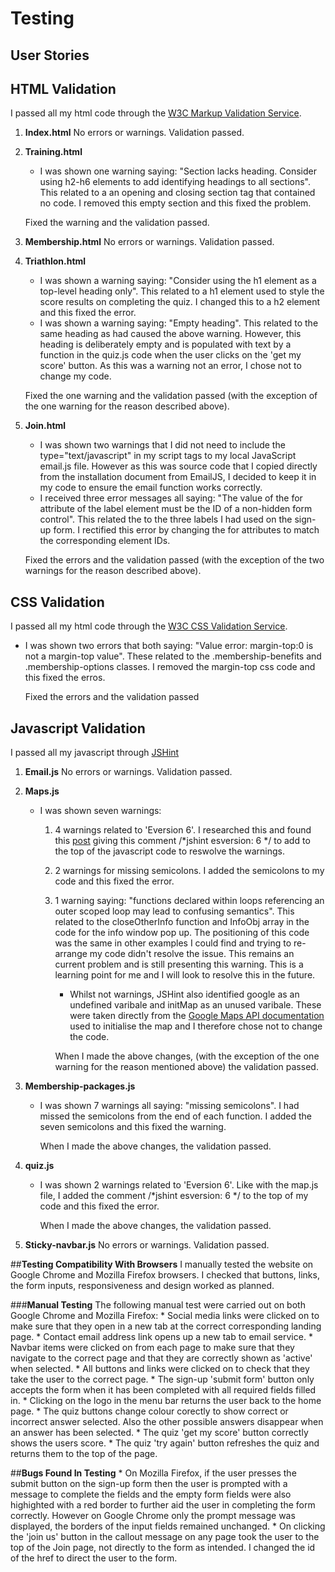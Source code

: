 # **Testing**

## **User Stories**

## **HTML Validation**
I passed all my html code through the [W3C Markup Validation Service](https://validator.w3.org/#validate_by_input).

1. **Index.html**
No errors or warnings. Validation passed.

2. **Training.html**
    * I was shown one warning saying: "Section lacks heading. Consider using h2-h6 elements to add identifying headings to all sections". This related to a an opening and closing section tag that contained no code. I removed this empty section and this fixed the problem.
    
    Fixed the warning and the validation passed.

3. **Membership.html**
No errors or warnings. Validation passed.

4. **Triathlon.html**
    * I was shown a warning saying: "Consider using the h1 element as a top-level heading only". This related to a h1 element used to style the score results on completing the quiz. I changed this to a h2 element and this fixed the error.
    * I was shown a warning saying: "Empty heading". This related to the same heading as had caused the above warning. However, this heading is deliberately empty and is populated with text by a function in the quiz.js code when the user clicks on the 'get my score' button. As this was a warning not an error, I chose not to change my code.

    Fixed the one warning and the validation passed (with the exception of the one warning for the reason described above).

5. **Join.html**
    * I was shown two warnings that I did not need to include the type="text/javascript" in my script tags to my local JavaScript email.js file. However as this was source code that I copied directly from the installation document from EmailJS, I decided to keep it in my code to ensure the email function works correctly.
    * I received three error messages all saying: "The value of the for attribute of the label element must be the ID of a non-hidden form control". This related the to the three labels I had used on the sign-up form. I rectified this error by changing the for attributes to match the corresponding element IDs.

    Fixed the errors and the validation passed (with the exception of the two warnings for the reason described above).

## **CSS Validation**
I passed all my html code through the [W3C CSS Validation Service](http://jigsaw.w3.org/css-validator/#validate_by_input).

* I was shown two errors that both saying: "Value error: margin-top:0 is not a margin-top value". These related to the .membership-benefits and .membership-options classes. I removed the margin-top css code and this fixed the erros.

    Fixed the errors and the validation passed

## **Javascript Validation**
I passed all my javascript through [JSHint](https://jshint.com/)

1. **Email.js**
No errors or warnings. Validation passed.

2. **Maps.js**
    * I was shown seven warnings:
        1. 4 warnings related to 'Eversion 6'. I researched this and found this [post](https://stackoverflow.com/questions/37247474/es6-in-jshint-jshintrc-has-esversion-but-still-getting-warning-using-atom) giving this comment /*jshint esversion: 6 */ to add to the top of the javascript code to reswolve the warnings.
        2. 2 warnings for missing semicolons. I added the semicolons to my code and this fixed the error.
        3. 1 warning saying: "functions declared within loops referencing an outer scoped loop may lead to confusing semantics". This related to the closeOtherInfo function and InfoObj array in the code for the info window pop up. The positioning of this code was the same in other examples I could find and trying to re-arrange my code didn't resolve the issue. This remains an current problem and is still presenting this warning. This is a learning point for me and I will look to resolve this in the future.
            * Whilst not warnings, JSHint also identified google as an undefined varibale and initMap as an unused varibale. These were taken directly from the [Google Maps API documentation](https://developers.google.com/maps/documentation/javascript/adding-a-google-map) used to initialise the map and I therefore chose not to change the code.

            When I made the above changes, (with the exception of the one warning for the reason mentioned above) the validation passed.

3. **Membership-packages.js**
    * I was shown 7 warnings all saying: "missing semicolons". I had missed the semicolons from the end of each function. I added the seven semicolons and this fixed the warning.

        When I made the above changes, the validation passed.

4. **quiz.js**
    * I was shown 2 warnings related to 'Eversion 6'. Like with the map.js file, I added the comment /*jshint esversion: 6 */ to the top of my code and this fixed the error.

        When I made the above changes, the validation passed.

5. **Sticky-navbar.js**
No errors or warnings. Validation passed.

##**Testing Compatibility With Browsers**
I manually tested the website on Google Chrome and Mozilla Firefox browsers. I checked that buttons, links, the form inputs, responsiveness and design worked as planned.

###**Manual Testing**
The following manual test were carried out on both Google Chrome and Mozilla Firefox:
    * Social media links were clicked on to make sure that they open in a new tab at the correct corresponding landing page.
    * Contact email address link opens up a new tab to email service.
    * Navbar items were clicked on from each page to make sure that they navigate to the correct page and that they are correctly shown as 'active' when selected.
    * All buttons and links were clicked on to check that they take the user to the correct page.
    * The sign-up 'submit form' button only accepts the form when it has been completed with all required fields filled in.
    * Clicking on the logo in the menu bar returns the user back to the home page.
    * The quiz buttons change colour corectly to show correct or incorrect answer selected. Also the other possible answers disappear when an answer has been selected.
    * The quiz 'get my score' button correctly shows the users score.
    * The quiz 'try again' button refreshes the quiz and returns them to the top of the page.

##**Bugs Found In Testing**
    * On Mozilla Firefox, if the user presses the submit button on the sign-up form then the user is prompted with a message to complete the fields and the empty form fields were also highighted with a red border to further aid the user in completing the form correctly. However on Google Chrome only the prompt message was displayed, the borders of the input fields remained unchanged.
    * On clicking the 'join us' button in the callout message on any page took the user to the top of the Join page, not directly to the form as intended. I changed the id of the href to direct the user to the form.
